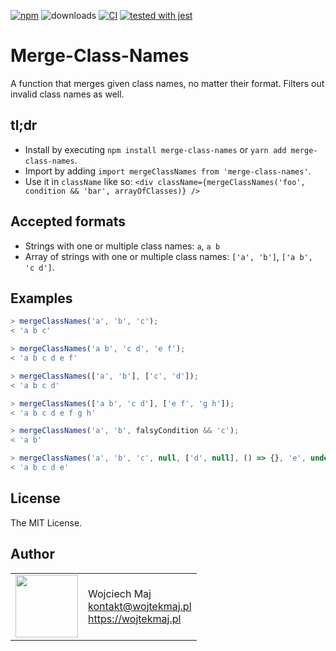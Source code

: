 [![npm](https://img.shields.io/npm/v/merge-class-names.svg)](https://www.npmjs.com/package/merge-class-names) ![downloads](https://img.shields.io/npm/dt/merge-class-names.svg) [![CI](https://github.com/wojtekmaj/merge-class-names/workflows/CI/badge.svg)](https://github.com/wojtekmaj/merge-class-names/actions) [![tested with jest](https://img.shields.io/badge/tested_with-jest-99424f.svg)](https://github.com/facebook/jest)

# Merge-Class-Names

A function that merges given class names, no matter their format. Filters out invalid class names as well.

## tl;dr

- Install by executing `npm install merge-class-names` or `yarn add merge-class-names`.
- Import by adding `import mergeClassNames from 'merge-class-names'`.
- Use it in `className` like so: `<div className={mergeClassNames('foo', condition && 'bar', arrayOfClasses)} />`

## Accepted formats

- Strings with one or multiple class names: `a`, `a b`
- Array of strings with one or multiple class names: `['a', 'b']`, `['a b', 'c d']`.

## Examples

```js
> mergeClassNames('a', 'b', 'c');
< 'a b c'

> mergeClassNames('a b', 'c d', 'e f');
< 'a b c d e f'

> mergeClassNames(['a', 'b'], ['c', 'd']);
< 'a b c d'

> mergeClassNames(['a b', 'c d'], ['e f', 'g h']);
< 'a b c d e f g h'

> mergeClassNames('a', 'b', falsyCondition && 'c');
< 'a b'

> mergeClassNames('a', 'b', 'c', null, ['d', null], () => {}, 'e', undefined);
< 'a b c d e'
```

## License

The MIT License.

## Author

<table>
  <tr>
    <td>
      <img src="https://github.com/wojtekmaj.png?s=100" width="100">
    </td>
    <td>
      Wojciech Maj<br />
      <a href="mailto:kontakt@wojtekmaj.pl">kontakt@wojtekmaj.pl</a><br />
      <a href="https://wojtekmaj.pl">https://wojtekmaj.pl</a>
    </td>
  </tr>
</table>
